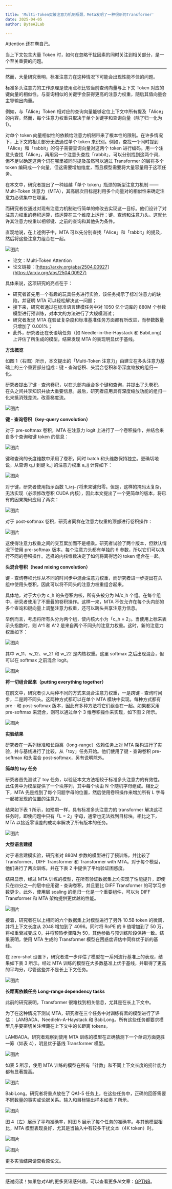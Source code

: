 ```yaml
---

title: 'Multi-Token突破注意力机制瓶颈，Meta发明了一种很新的Transformer'
date: 2025-04-05
author: ByteAILab

---
```


Attention 还在卷自己。

当上下文包含大量 Token 时，如何在忽略干扰因素的同时关注到相关部分，是一个至关重要的问题。

---
然而，大量研究表明，标准注意力在这种情况下可能会出现性能不佳的问题。

标准多头注意力的工作原理是使用点积比较当前查询向量与上下文 Token 对应的键向量的相似性。与查询相似的关键字会获得更高的注意力权重，随后其值向量会主导输出向量。

例如，与「Alice」Token 相对应的查询向量能够定位上下文中所有提及「Alice」的内容。然而，每个注意力权重只取决于单个关键字和查询向量（除了归一化为 1）。

对单个 token 向量相似性的依赖给注意力机制带来了根本性的限制。在许多情况下，上下文的相关部分无法通过单个 token 来识别。例如，查找一个同时提到「Alice」和「rabbit」的句子需要查询向量对这两个 token 进行编码。用一个注意头查找「Alice」，再用另一个注意头查找「rabbit」，可以分别找到这两个词，但不足以确定这两个词在哪里被同时提及虽然可以通过 Transformer 的层将多个 token 编码成一个向量，但这需要增加维度，而且模型需要将大量容量用于这项任务。

在本文中，研究者提出了一种超越「单个 token」瓶颈的新型注意力机制 ——Multi-Token 注意力（MTA），其高层次目标是利用多个向量对的相似性来确定注意力必须集中在哪里。

而研究者仅通过对现有注意力机制进行简单的修改去实现这一目标。他们设计了对注意力权重的卷积运算，该运算在三个维度上运行：键、查询和注意力头。这就允许其注意力权重以相邻键、之前的查询和其他头为条件。

直观地说，在上述例子中，MTA 可以先分别查找「Alice」和「rabbit」的提及，然后将这些注意力组合在一起。

![图片](https://image.jiqizhixin.com/uploads/editor/6f929590-40b5-43d3-b44c-077342eec0ab/640.png)

- 论文：Multi-Token Attention
- 论文链接：[https://arxiv.org/abs/2504.00927](https://arxiv.org/abs/2504.00927)

具体来说，这项研究的亮点在于：

- 研究者首先用一个有趣的玩具任务进行实验，该任务揭示了标准注意力的缺陷，并证明 MTA 可以轻松解决这一问题；
- 接下来，研究者通过在标准语言建模任务中对 1050 亿个词库的 880M 个参数模型进行预训练，对本文的方法进行了大规模测试；
- 研究者发现 MTA 在验证复杂度和标准基准任务方面都有所改进，而参数数量只增加了 0.001%；
- 此外，研究者还在长语境任务（如 Needle-in-the-Haystack 和 BabiLong）上评估了所生成的模型，结果发现 MTA 的表现明显优于基线。

**方法概览**

如图 1（右图）所示，本文提出的「Multi-Token 注意力」由建立在多头注意力基础上的三个重要部分组成：键 - 查询卷积、头混合卷积和带深度缩放的组归一化。

研究者提出了键 - 查询卷积，以在头部内组合多个键和查询，并提出了头卷积，在头之间共享知识并放大重要信息。最后，研究者应用具有深度缩放功能的组归一化来抵消残差流，改善梯度流。

![图片](https://image.jiqizhixin.com/uploads/editor/36841ae2-c5a8-4570-a704-76a528b486eb/640.png)

**键 - 查询卷积（key-query convolution）**

对于 pre-softmax 卷积，MTA 在注意力 logit 上进行了一个卷积操作，并结合来自多个查询和键 token 的信息：

![图片](https://image.jiqizhixin.com/uploads/editor/503479748/640.png)

键和查询的长度维数中采用了卷积，同时 batch 和头维数保持独立。更确切地说，从查询 q_i 到键 k_j 的注意力权重 a_ij 计算如下：

![图片](https://image.jiqizhixin.com/uploads/editor/503479749/640.png)

对于键，研究者使用指示函数 1_i≥j−j′将未来键归零。但是，这样的掩码太复杂，无法实现（必须修改卷积 CUDA 内核），因此本文提出了一个更简单的版本，将已有的因果掩码应用了两次：

![图片](https://image.jiqizhixin.com/uploads/editor/503479750/640.png)

对于 post-softmax 卷积，研究者同样在注意力权重的顶部进行卷积操作：

![图片](https://image.jiqizhixin.com/uploads/editor/503479753/640.png)

这使得注意力权重之间的交互累加而不是相乘。研究者试验了两个版本，但默认情况下使用 pre-softmax 版本。每个注意力头都有单独的 θ 参数，所以它们可以执行不同的卷积操作。选择的内核维数决定了如何将离得远的 token 组合在一起。

**头混合卷积（head mixing convolution）**

键 - 查询卷积允许从不同的时间步中混合注意力权重，而研究者进一步提出在头组中使用头卷积，因此可以将不同头的注意力权重组合起来。

具体地，对于大小为 c_h 的头卷积内核，所有头被分为 M/c_h 个组。在每个组中，研究者使用了不重叠的卷积操作。这样一来，MTA 不仅允许在每个头内部的多个查询和键向量上调整注意力权重，还可以跨头共享注意力信息。

举例而言，考虑将所有头分为两个组，使内核大小为「c_h = 2」。当使用上标来表示头指数时，则 A^1 和 A^2 是来自两个不同头的注意力权重。这时，新的注意力权重如下：

![图片](https://image.jiqizhixin.com/uploads/editor/503479751/640.png)

其中 w_11、w_12、w_21 和 w_22 是内核权重。这里 softmax 之后出现混合，但可以在 softmax 之前混合 logit。

![图片](https://image.jiqizhixin.com/uploads/editor/503479752/640.png)

**将一切组合起来（putting everything together）**

在前文中，研究者引入两种不同的方式来混合注意力权重，一是跨键 - 查询时间步，二是跨不同头。这两种方式都可以在单个 MTA 模块中实现。每种方式都有 pre - 和 post-softmax 版本，因此有多种方法将它们组合在一起。如果都采用 pre-softmax 来混合，则可以通过单个 3 维卷积操作来实现，如下图 2 所示。

![图片](https://image.jiqizhixin.com/uploads/editor/503479754/640.png)

**实验结果**

研究者在一系列标准和长距离（long-range）依赖任务上对 MTA 架构进行了实验，并与基线进行了比较，从「toy」任务开始。他们使用了键 - 查询卷积 pre-softmax 和头混合 post-softmax，另有说明除外。

**简单的 toy 任务**

研究者首先测试了 toy 任务，以验证本文方法相较于标准多头注意力的有效性。此任务中为模型提供了一个块序列，其中每个块由 N 个随机字母组成。相比之下，MTA 先是找到了每个问题字母的位置，然后使用卷积操作来增加所有 L 字母一起被发现的位置的注意力。

结果如下表 1 所示，如预期一样，具有标准多头注意力的 transformer 解决这项任务时，即使问题中只有「L = 2」字母，通常也无法找到目标块。相比之下，MTA 以接近零误差的成功率解决了所有版本的任务。

![图片](https://image.jiqizhixin.com/uploads/editor/503479755/640.png)

**大型语言建模**

对于语言建模实验，研究者对 880M 参数的模型进行了预训练，并比较了 Transformer、DIFF Transformer 和 Transformer with MTA。对于每个模型，他们进行了两次训练，并在下表 2 中提供了平均验证困惑度。

结果显示，经过 MTA 训练的模型，在所有验证数据集上均实现了性能提升，即使只在四分之一的层中应用键 - 查询卷积，并且要比 DIFF Transformer 的可学习参数更少。此外，使用层 scaling 的组归一化是一个重要组件，可以为 DIFF Transformer 和 MTA 架构提供更优越的性能。

![图片](https://image.jiqizhixin.com/uploads/editor/503479756/640.png)

接着，研究者在以上相同的六个数据集上对模型进行了另外 10.5B token 的微调，并将上下文长度从 2048 增加到了 4096。同时将 RoPE 的 θ 值增加到了 50 万，将权重衰减变成 0，并将预热步骤降为 50，其他参数与预训练阶段保持一致。结果表明，使用 MTA 生成的 Transformer 模型在困惑度评估中同样优于新的基线。

在 zero-shot 设置下，研究者进一步评估了模型在一系列流行基准上的表现，结果如下表 3 所示。经过 MTA 训练的模型在大多数基准上优于基线，并取得了更高的平均分，尽管这些并不是长上下文任务。

![图片](https://image.jiqizhixin.com/uploads/editor/503479757/640.png)

**长距离依赖任务 Long-range dependency tasks**

此前的研究表明，Transformer 很难找到相关信息，尤其是在长上下文中。

为了在这种情况下测试 MTA，研究者在三个任务中对训练有素的模型进行了评估： LAMBADA、NeedleIn-A-Haystack 和 BabiLong。所有这些任务都要求模型几乎要密切关注埋藏在上下文中的长距离 tokens。

LAMBADA。研究者观察到使用 MTA 训练的模型在正确猜测下一个单词方面更胜一筹（如表 4），明显优于基线 Transformer 模型。

![图片](https://image.jiqizhixin.com/uploads/editor/503479758/640.png)

如表 5 所示，使用 MTA 训练的模型在所有「针数」和不同上下文长度的捞针能力都有显著提高。

![图片](https://image.jiqizhixin.com/uploads/editor/503479759/640.png)

BabiLong。研究者将重点放在了 QA1-5 任务上，在这些任务中，正确的回答需要不同数量的事实或论据关系。输入和目标输出样本如表 7 所示。

![图片](https://image.jiqizhixin.com/uploads/editor/503479760/640.png)

图 4（左）展示了平均准确率，附图 5 展示了每个任务的准确率。与其他模型相比，MTA 模型表现良好，尤其是当输入中有较多干扰文本（4K token）时。

![图片](https://image.jiqizhixin.com/uploads/editor/503479761/640.png)

![图片](https://image.jiqizhixin.com/uploads/editor/503479762/640.png)

更多实验结果请查看原论文。

---
---
感谢阅读！如果您对AI的更多资讯感兴趣，可以查看更多AI文章：[GPTNB](https://gptnb.com)。
